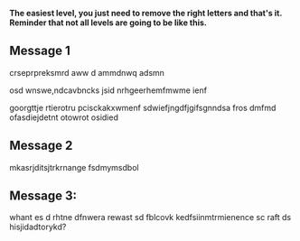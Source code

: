 **The easiest level, you just need to remove the right letters and that's it. Reminder that not all levels are going to be like this.**

## Message 1

crseprpreksmrd aww d ammdnwq adsmn

osd wnswe,ndcavbncks jsid nrhgeerhemfmwme ienf

goorgttje rtierotru pcisckakxwmenf sdwiefjngdfjgifsgnndsa fros dmfmd ofasdiejdetnt otowrot osidied

## Message 2

mkasrjditsjtrkrnange fsdmymsdbol

## Message 3:

whant es d rhtne dfnwera rewast sd fblcovk kedfsiinmtrmienence sc raft ds hisjidadtorykd?
